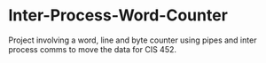 # Inter-Process-Word-Counter
Project involving a word, line and byte counter using pipes and inter process comms to move the data for CIS 452. 
